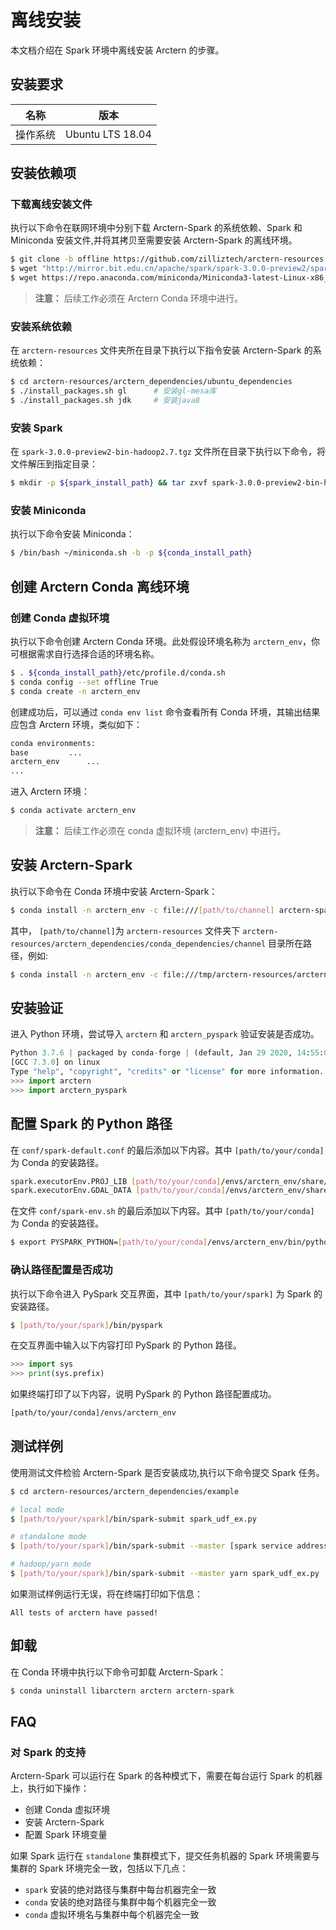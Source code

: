# 离线安装

本文档介绍在 Spark 环境中离线安装 Arctern 的步骤。

## 安装要求

| 名称     | 版本              |
| -------- | ----------------- |
| 操作系统 | Ubuntu LTS 18.04  |

## <span id = "installdependencies">安装依赖项</span>

### 下载离线安装文件

执行以下命令在联网环境中分别下载 Arctern-Spark 的系统依赖、Spark 和 Miniconda 安装文件,并将其拷贝至需要安装 Arctern-Spark 的离线环境。

```bash
$ git clone -b offline https://github.com/zilliztech/arctern-resources.git
$ wget "http://mirror.bit.edu.cn/apache/spark/spark-3.0.0-preview2/spark-3.0.0-preview2-bin-hadoop2.7.tgz"
$ wget https://repo.anaconda.com/miniconda/Miniconda3-latest-Linux-x86_64.sh -O ~/miniconda.sh  
```

> **注意：** 后续工作必须在 Arctern Conda 环境中进行。

### 安装系统依赖

在 `arctern-resources` 文件夹所在目录下执行以下指令安装 Arctern-Spark 的系统依赖：

```bash
$ cd arctern-resources/arctern_dependencies/ubuntu_dependencies
$ ./install_packages.sh gl      # 安装gl-mesa库
$ ./install_packages.sh jdk     # 安装java8
```

### 安装 Spark

在 `spark-3.0.0-preview2-bin-hadoop2.7.tgz` 文件所在目录下执行以下命令，将文件解压到指定目录：

```bash
$ mkdir -p ${spark_install_path} && tar zxvf spark-3.0.0-preview2-bin-hadoop2.7.tgz -C ${spark_install_path}
```

### 安装 Miniconda

执行以下命令安装 Miniconda：

```bash
$ /bin/bash ~/miniconda.sh -b -p ${conda_install_path}
```

## 创建 Arctern Conda 离线环境

### 创建 Conda 虚拟环境

执行以下命令创建 Arctern Conda 环境。此处假设环境名称为 `arctern_env`，你可根据需求自行选择合适的环境名称。

```bash
$ . ${conda_install_path}/etc/profile.d/conda.sh
$ conda config --set offline True
$ conda create -n arctern_env
```

创建成功后，可以通过 `conda env list` 命令查看所有 Conda 环境，其输出结果应包含 Arctern 环境，类似如下：

```bash
conda environments:
base         ...
arctern_env      ...
...
```

 进入 Arctern 环境：

```bash
$ conda activate arctern_env
```


> **注意：** 后续工作必须在 conda 虚拟环境 (arctern_env) 中进行。


## 安装 Arctern-Spark

执行以下命令在 Conda 环境中安装 Arctern-Spark：

```bash
$ conda install -n arctern_env -c file:///[path/to/channel] arctern-spark --offline   --override-channels
```

其中， `[path/to/channel]`为 `arctern-resources` 文件夹下 `arctern-resources/arctern_dependencies/conda_dependencies/channel` 目录所在路径，例如:

```bash
$ conda install -n arctern_env -c file:///tmp/arctern-resources/arctern_dependencies/conda_dependencies/channel arctern-spark   --offline --override-channels
```


## 安装验证

进入 Python 环境，尝试导入 `arctern` 和 `arctern_pyspark` 验证安装是否成功。

```python
Python 3.7.6 | packaged by conda-forge | (default, Jan 29 2020, 14:55:04)
[GCC 7.3.0] on linux
Type "help", "copyright", "credits" or "license" for more information.
>>> import arctern
>>> import arctern_pyspark
```

## 配置 Spark 的 Python 路径

在 `conf/spark-default.conf` 的最后添加以下内容。其中 `[path/to/your/conda]` 为 Conda 的安装路径。

```bash
spark.executorEnv.PROJ_LIB [path/to/your/conda]/envs/arctern_env/share/proj
spark.executorEnv.GDAL_DATA [path/to/your/conda]/envs/arctern_env/share/gdal
```

在文件 `conf/spark-env.sh` 的最后添加以下内容。其中 `[path/to/your/conda]` 为 Conda 的安装路径。

```bash
$ export PYSPARK_PYTHON=[path/to/your/conda]/envs/arctern_env/bin/python
```

### 确认路径配置是否成功

执行以下命令进入 PySpark 交互界面，其中 `[path/to/your/spark]` 为 Spark 的安装路径。

```bash
$ [path/to/your/spark]/bin/pyspark
```

在交互界面中输入以下内容打印 PySpark 的 Python 路径。
```python
>>> import sys
>>> print(sys.prefix)
```

如果终端打印了以下内容，说明 PySpark 的 Python 路径配置成功。

```bash
[path/to/your/conda]/envs/arctern_env
```

## 测试样例

使用测试文件检验 Arctern-Spark 是否安装成功,执行以下命令提交 Spark 任务。

```bash
$ cd arctern-resources/arctern_dependencies/example

# local mode
$ [path/to/your/spark]/bin/spark-submit spark_udf_ex.py

# standalone mode
$ [path/to/your/spark]/bin/spark-submit --master [spark service address] spark_udf_ex.py

# hadoop/yarn mode
$ [path/to/your/spark]/bin/spark-submit --master yarn spark_udf_ex.py
```

如果测试样例运行无误，将在终端打印如下信息：

```
All tests of arctern have passed!
```

## 卸载

在 Conda 环境中执行以下命令可卸载 Arctern-Spark：

```bash
$ conda uninstall libarctern arctern arctern-spark
```

## FAQ

### 对 Spark 的支持

Arctern-Spark 可以运行在 Spark 的各种模式下，需要在每台运行 Spark 的机器上，执行如下操作：

* 创建 Conda 虚拟环境
* 安装 Arctern-Spark
* 配置 Spark 环境变量

如果 Spark 运行在 `standalone` 集群模式下，提交任务机器的 Spark 环境需要与集群的 Spark 环境完全一致，包括以下几点：

* `spark` 安装的绝对路径与集群中每台机器完全一致
* `conda` 安装的绝对路径与集群中每个机器完全一致
* `conda` 虚拟环境名与集群中每个机器完全一致
